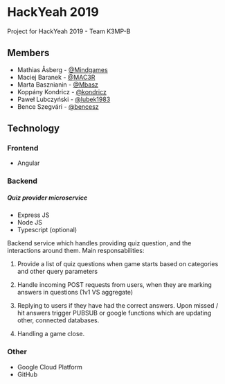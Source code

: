 # HackYeah 2019
Project for HackYeah 2019 - Team K3MP-B

## Members
* Mathias Åsberg - [@Mindgames](https://github.com/Mindgames)
* Maciej Baranek - [@MAC3R](https://github.com/MAC3R)
* Marta Basznianin - [@Mbasz](https://github.com/mbasz)
* Koppány Kondricz - [@kondricz](https://github.com/kondricz)
* Paweł Lubczyński - [@lubek1983](https://github.com/lubek1983)
* Bence Szegvári - [@bencesz](https://github.com/bencesz)

## Technology
### Frontend
* Angular

### Backend

##### Quiz provider microservice

- Express JS
- Node JS
- Typescript (optional)

Backend service which handles providing quiz question, and the interactions around them. Main responsabilities:

1. Provide a list of quiz questions when game starts based on categories and other query parameters

2. Handle incoming POST requests from users, when they are marking answers in questions (1v1 VS aggregate)

3. Replying to users if they have had the correct answers. Upon missed / hit answers trigger PUBSUB or google functions which are updating other, connected databases.

4. Handling a game close.






### Other
* Google Cloud Platform
* GitHub
